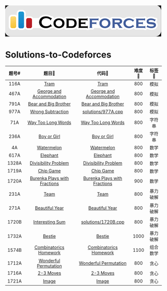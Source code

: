 [![MasterHead](imgs/codeforces.png)](https://github.com/theRunCom/Solutions-to-Codeforces)

# Solutions-to-Codeforces

| 题号#️  | 题目🫶 | 代码🐛 | 难度🥹 | 标签🚩 |
|:---:|:---:|:---:|:---:|:---:|
| 116A | [Tram](https://codeforces.com/problemset/problem/116/A) | [Tram](solutions/116A.cpp) | 800 | 模拟 |
| 467A | [George and Accommodation](https://codeforces.com/problemset/problem/467/A) | [George and Accommodation](solutions/467A.cpp) | 800 | 模拟 |
| 791A | [Bear and Big Brother](https://codeforces.com/problemset/problem/791/A) | [Bear and Big Brother](solutions/791A.cpp) | 800 | 模拟 |
| 977A | [Wrong Subtraction](https://codeforces.com/problemset/problem/977/A) | [solutions/977A.cpp](solutions/977A.cpp) | 800 | 模拟 |
| 71A | [Way Too Long Words](https://codeforces.com/problemset/problem/71/A) | [Way Too Long Words](solutions/71A.cpp) | 800 | 字符串 |
| 236A | [Boy or Girl](https://codeforces.com/problemset/problem/236/A) | [Boy or Girl](solutions/236A.cpp) | 800 | 字符串 |
| 4A | [Watermelon](https://codeforces.com/problemset/problem/4/A) | [Watermelon](solutions/4A.cpp) | 800 | 数学 |
| 617A | [Elephant](https://codeforces.com/problemset/problem/617/A) | [Elephant](solutions/617A.cpp) | 800 | 数学 |
| 1328A | [Divisibility Problem](https://codeforces.com/problemset/problem/1328/A) | [Divisibility Problem](solutions/1328A.cpp) | 800 | 数学 |
| 1719A | [Chip Game](https://codeforces.com/problemset/problem/1719/A) | [Chip Game](solutions/1719A.cpp) | 800 | 数学 |
| 1720A | [Burenka Plays with Fractions](https://codeforces.com/problemset/problem/1720/A) | [Burenka Plays with Fractions](solutions/1720A.cpp) | 900 | 数学 |
| 231A | [Team](https://codeforces.com/problemset/problem/231/A) | [Team](solutions/231A.cpp) | 800 | 暴力破解 |
| 271A | [Beautiful Year](https://codeforces.com/problemset/problem/271/A) | [Beautiful Year](solutions/271A.cpp) | 800 | 暴力破解 |
| 1720B | [Interesting Sum](https://codeforces.com/problemset/problem/1720/B) | [solutions/1720B.cpp](solutions/1720B.cpp) | 800 | 暴力破解 |
| 1732A | [Bestie](https://codeforces.com/problemset/problem/1732/A) | [Bestie](solutions/1732A.cpp) | 1000 | 暴力破解 |
| 1574B | [Combinatorics Homework](https://codeforces.com/problemset/problem/1574/B) | [Combinatorics Homework](solutions/1574B.cpp) | 1100 | 组合数学 |
| 1712A | [Wonderful Permutation](https://codeforces.com/problemset/problem/1712/A) | [Wonderful Permutation](solutions/1712A.cpp) | 800 | 贪心 |
| 1716A | [2-3 Moves](https://codeforces.com/problemset/problem/1716/A) | [2-3 Moves](solutions/1716A.cpp) | 800 | 贪心 |
| 1721A | [Image](https://codeforces.com/problemset/problem/1721/A) | [Image](solutions/1721A.cpp) | 800 | 贪心 |
